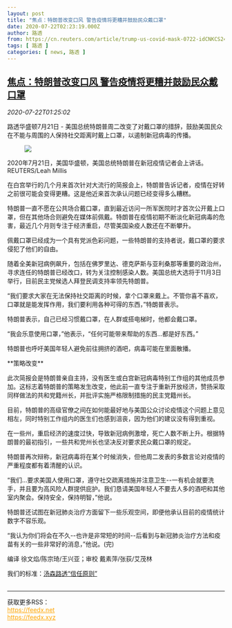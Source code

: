 ```yaml
---
layout: post
title: "焦点：特朗普改变口风 警告疫情将更糟并鼓励民众戴口罩"
date: 2020-07-22T02:23:19.000Z
author: 路透
from: https://cn.reuters.com/article/trump-us-covid-mask-0722-idCNKCS24N05M
tags: [ 路透 ]
categories: [ news, 路透 ]
---
```

<!--1595384599000-->
[焦点：特朗普改变口风 警告疫情将更糟并鼓励民众戴口罩](https://cn.reuters.com/article/trump-us-covid-mask-0722-idCNKCS24N05M)
------

<div>
<div><i>2020-07-22T01:25:02</i></div><div class="StandardArticleBody_body"><p>路透华盛顿7月21日 - 美国总统特朗普周二改变了对戴口罩的措辞，鼓励美国民众在不能与周围的人保持社交距离时戴上口罩，以遏制新冠病毒的传播。 </p><div class="PrimaryAsset_container"><div class="Image_container" tabindex="-1"><figure class="Image_zoom" style="padding-bottom:"><div class="LazyImage_container LazyImage_dark" style="background-image:none"><img src="//s4.reutersmedia.net/resources/r/?m=02&amp;d=20200722&amp;t=2&amp;i=1526642808&amp;r=LYNXNPEG6L028&amp;w=600" aria-label="2020年7月21日，美国华盛顿，美国总统特朗普在新冠疫情记者会上讲话。REUTERS/Leah Millis"/><div class="LazyImage_image LazyImage_fallback" style="background-image:url(//s4.reutersmedia.net/resources/r/?m=02&amp;d=20200722&amp;t=2&amp;i=1526642808&amp;r=LYNXNPEG6L028&amp;w=600);background-position:center center;background-color:inherit"></div></div><div class="Image_expand-button" aria-label="Expand Image Slideshow" role="button" tabindex="0"></div></figure><figcaption><div class="Image_caption"><span>2020年7月21日，美国华盛顿，美国总统特朗普在新冠疫情记者会上讲话。REUTERS/Leah Millis</span></div></figcaption></div></div><p>在白宫举行的几个月来首次针对大流行的简报会上，特朗普告诉记者，疫情在好转之前很可能会变得更糟。这是他近来首次承认问题已经变得多么糟糕。 </p><p>特朗普一直不愿在公共场合戴口罩，直到最近访问一所军医院时才首次公开戴上口罩，但在其他场合则避免在媒体前佩戴。特朗普在疫情初期不断淡化新冠病毒的危害，最近几个月则专注于经济重启，尽管美国染疫人数还在不断攀升。 </p><p>佩戴口罩已经成为一个具有党派色彩问题，一些特朗普的支持者说，戴口罩的要求侵犯了他们的自由。 </p><p>随着全美新冠病例飙升，包括在佛罗里达、德克萨斯与亚利桑那等重要的政治州，寻求连任的特朗普已经改口，转为关注控制感染人数。美国总统大选将于11月3日举行，目前民主党候选人拜登民调支持率领先特朗普。 </p><p>“我们要求大家在无法保持社交距离的时候，拿个口罩来戴上。不管你喜不喜欢，口罩就是能发挥作用，我们要利用各种可得的东西，”特朗普表示。 </p><p>特朗普表示，自己已经习惯戴口罩，在人群或搭电梯时，他都会戴口罩。 </p><p>“我会乐意使用口罩，”他表示，“任何可能带来帮助的东西...都是好东西。” </p><p>特朗普也呼吁美国年轻人避免前往拥挤的酒吧，病毒可能在里面散播。 </p><p>**策略改变** </p><p>此次简报会是特朗普亲自主持，没有医生或白宫新冠病毒特别工作组的其他成员参加。这标志着特朗普的策略发生改变，他此前一直专注于重新开放经济，赞扬采取同样做法的共和党籍州长，并批评实施严格限制措施的民主党籍州长。 </p><p>目前，特朗普的高级官僚之间在如何能最好地与美国公众讨论疫情这个问题上意见相左，同时特别工作组内的医生们也感到沮丧，因为他们的建议没有得到重视。 </p><p>在一些州，重启经济的速度过快，导致新冠病例激增，死亡人数不断上升。根据特朗普的最初指引，一些共和党州长也坚决反对要求民众戴口罩的规定。 </p><p>特朗普再次辩称，新冠病毒将在某个时候消失，但他周二发表的多数言论对疫情的严重程度都有着清醒的认识。 </p><p>“我们...要求美国人使用口罩，遵守社交疏离措施并注意卫生--一有机会就要洗手，并且要为高风险人群提供庇护。我们恳请美国年轻人不要去人多的酒吧和其他室内聚会。保持安全，保持明智，”他说。 </p><p>特朗普还试图在新冠肺炎治疗方面留下一些乐观空间，即便他承认目前的疫情统计数字不容乐观。 </p><p>“我认为你们将会在不久--也许是非常短的时间--后看到与新冠肺炎治疗方法和疫苗有关的一些非常好的消息，”他说。(完) </p><div class="Attribution_container"><div class="Attribution_attribution"><p class="Attribution_content">编译 徐文焰/陈宗琦/王兴亚；审校 戴素萍/张荻/艾茂林 </p></div></div><div class="StandardArticleBody_trustBadgeContainer"><span class="StandardArticleBody_trustBadgeTitle">我们的标准：</span><span class="trustBadgeUrl"><a href="https://www.thomsonreuters.cn/content/dam/openweb/documents/pdf/china/brochures/about-us-1.pdf">汤森路透“信任原则”</a></span></div></div><br><hr><div>获取更多RSS：<br><a href="https://feedx.net" style="color:orange" target="_blank">https://feedx.net</a> <br><a href="https://feedx.xyz" style="color:orange" target="_blank">https://feedx.xyz</a><br></div>
</div>

